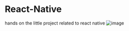 # React-Native
hands on the little project related to react native
![image](https://github.com/Tolegithub7/React-Native/assets/132619843/4930fbe9-070a-4bca-b34b-ba49bfe7da79)
